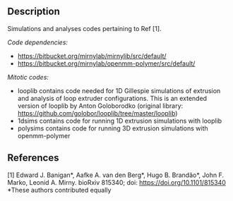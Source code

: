 ## Description
Simulations and analyses codes pertaining to Ref [1].

*Code dependencies:* 
- https://bitbucket.org/mirnylab/mirnylib/src/default/
- https://bitbucket.org/mirnylab/openmm-polymer/src/default/

*Mitotic codes:* 
- looplib contains code needed for 1D Gillespie simulations of extrusion and analysis of loop extruder configurations. 
This is an extended version of looplib by Anton Goloborodko 
(original library: https://github.com/golobor/looplib/tree/master/looplib)
- 1dsims contains code for running 1D extrusion simulations with looplib
- polysims contains code for running 3D extrusion simulations with openmm-polymer

## References
[1] Edward J. Banigan*, Aafke A. van den Berg*, Hugo B. Brandão*, John F. Marko, Leonid A. Mirny.
bioRxiv 815340; doi: https://doi.org/10.1101/815340 
*These authors contributed equally


